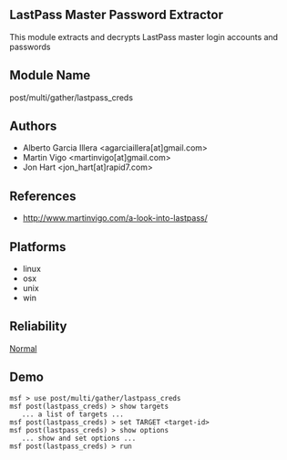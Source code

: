 ## LastPass Master Password Extractor

This module extracts and decrypts LastPass master login 
accounts and passwords


## Module Name
post/multi/gather/lastpass_creds

## Authors
* Alberto Garcia Illera <agarciaillera[at]gmail.com>
* Martin Vigo <martinvigo[at]gmail.com>
* Jon Hart <jon_hart[at]rapid7.com>


## References
* http://www.martinvigo.com/a-look-into-lastpass/




## Platforms
* linux
* osx
* unix
* win

## Reliability
[Normal](https://github.com/rapid7/metasploit-framework/wiki/Exploit-Ranking)

## Demo

```
msf > use post/multi/gather/lastpass_creds
msf post(lastpass_creds) > show targets
   ... a list of targets ...
msf post(lastpass_creds) > set TARGET <target-id>
msf post(lastpass_creds) > show options
   ... show and set options ...
msf post(lastpass_creds) > run
```
    
    